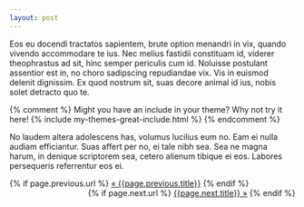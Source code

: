 ```yaml
---
layout: post
---
```


Eos eu docendi tractatos sapientem, brute option menandri in vix, quando vivendo accommodare te ius. Nec melius fastidii constituam id, viderer theophrastus ad sit, hinc semper periculis cum id. Noluisse postulant assentior est in, no choro sadipscing repudiandae vix. Vis in euismod delenit dignissim. Ex quod nostrum sit, suas decore animal id ius, nobis solet detracto quo te.

{% comment %}
Might you have an include in your theme? Why not try it here!
{% include my-themes-great-include.html %}
{% endcomment %}

No laudem altera adolescens has, volumus lucilius eum no. Eam ei nulla audiam efficiantur. Suas affert per no, ei tale nibh sea. Sea ne magna harum, in denique scriptorem sea, cetero alienum tibique ei eos. Labores persequeris referrentur eos ei.

<div class="pagination">  
    <div class="prev" align=left>
      {% if page.previous.url %}  
        <a class="prev" href="{{page.previous.url}}">&laquo; {{page.previous.title}}</a>  
      {% endif %}  
     </div>
    <div class="prev" align=right>
      {% if page.next.url %}  
        <a class="next" href="{{page.next.url}}">{{page.next.title}} &raquo;</a>  
      {% endif %}  
    </div>
</div>  
